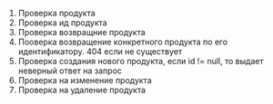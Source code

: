 1. Проверка продукта
2. Проверка ид продукта
3. Проверка возвращние продукта
4. Пооверка возвращение конкретного продукта по его идентификатору. 404 если не существует
5. Проверка создания нового продукта, если id != null, то выдает неверный ответ на запрос
6. Проверка на изменение продукта
7. Проверка на удаление продукта